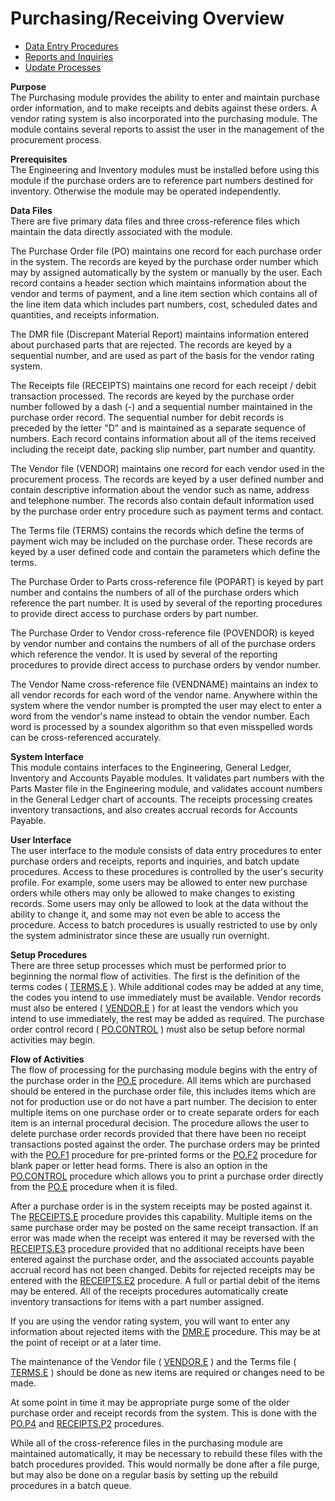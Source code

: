 # Purchasing/Receiving Overview

<PageHeader />

- [Data Entry Procedures](PUR-ENTRY/README.md)
- [Reports and Inquiries](PUR-REPORT/README.md)
- [Update Processes](PUR-PROCESS/README.md)

**Purpose**  
The Purchasing module provides the ability to enter and maintain purchase
order information, and to make receipts and debits against these orders. A
vendor rating system is also incorporated into the purchasing module. The
module contains several reports to assist the user in the management of the
procurement process.

**Prerequisites**  
The Engineering and Inventory modules must be installed before using this
module if the purchase orders are to reference part numbers destined for
inventory. Otherwise the module may be operated independently.

**Data Files**  
There are five primary data files and three cross-reference files which
maintain the data directly associated with the module.  
  
The Purchase Order file (PO) maintains one record for each purchase order in
the system. The records are keyed by the purchase order number which may by
assigned automatically by the system or manually by the user. Each record
contains a header section which maintains information about the vendor and
terms of payment, and a line item section which contains all of the line item
data which includes part numbers, cost, scheduled dates and quantities, and
receipts information.  
  
The DMR file (Discrepant Material Report) maintains information entered about
purchased parts that are rejected. The records are keyed by a sequential
number, and are used as part of the basis for the vendor rating system.  
  
The Receipts file (RECEIPTS) maintains one record for each receipt / debit
transaction processed. The records are keyed by the purchase order number
followed by a dash (-) and a sequential number maintained in the purchase
order record. The sequential number for debit records is preceded by the
letter "D" and is maintained as a separate sequence of numbers. Each record
contains information about all of the items received including the receipt
date, packing slip number, part number and quantity.  
  
The Vendor file (VENDOR) maintains one record for each vendor used in the
procurement process. The records are keyed by a user defined number and
contain descriptive information about the vendor such as name, address and
telephone number. The records also contain default information used by the
purchase order entry procedure such as payment terms and contact.  
  
The Terms file (TERMS) contains the records which define the terms of payment
wich may be included on the purchase order. These records are keyed by a user
defined code and contain the parameters which define the terms.  
  
The Purchase Order to Parts cross-reference file (POPART) is keyed by part
number and contains the numbers of all of the purchase orders which reference
the part number. It is used by several of the reporting procedures to provide
direct access to purchase orders by part number.  
  
The Purchase Order to Vendor cross-reference file (POVENDOR) is keyed by
vendor number and contains the numbers of all of the purchase orders which
reference the vendor. It is used by several of the reporting procedures to
provide direct access to purchase orders by vendor number.  
  
The Vendor Name cross-reference file (VENDNAME) maintains an index to all
vendor records for each word of the vendor name. Anywhere within the system
where the vendor number is prompted the user may elect to enter a word from
the vendor's name instead to obtain the vendor number. Each word is processed
by a soundex algorithm so that even misspelled words can be cross-referenced
accurately.

**System Interface**  
This module contains interfaces to the Engineering, General Ledger, Inventory
and Accounts Payable modules. It validates part numbers with the Parts Master
file in the Engineering module, and validates account numbers in the General
Ledger chart of accounts. The receipts processing creates inventory
transactions, and also creates accrual records for Accounts Payable.

**User Interface**  
The user interface to the module consists of data entry procedures to enter
purchase orders and receipts, reports and inquiries, and batch update
procedures. Access to these procedures is controlled by the user's security
profile. For example, some users may be allowed to enter new purchase orders
while others may only be allowed to make changes to existing records. Some
users may only be allowed to look at the data without the ability to change
it, and some may not even be able to access the procedure. Access to batch
procedures is usually restricted to use by only the system administrator since
these are usually run overnight.

**Setup Procedures**  
There are three setup processes which must be performed prior to beginning the normal flow of activities. The first is the definition of the terms codes ( [TERMS.E](../../rover/AP-OVERVIEW/AP-ENTRY/TERMS-E/README.md) ). While additional codes may be added at any time, the codes you intend to use immediately must be available. Vendor records must also be entered ( [VENDOR.E](../../rover/AP-OVERVIEW/AP-ENTRY/VENDOR-E/README.md) ) for at least the vendors which you intend to use immediately, the rest may be added as required. The purchase order control record ( [PO.CONTROL](PUR-ENTRY/PO-CONTROL/README.md) ) must also be setup before normal activities may begin.

**Flow of Activities**  
The flow of processing for the purchasing module begins with the entry of the purchase order in the [PO.E](PUR-ENTRY/PO-E/README.md) procedure. All items which are purchased should be entered in the purchase order file, this includes items which are not for production use or do not have a part number. The decision to enter multiple items on one purchase order or to create separate orders for each item is an internal procedural decision. The procedure allows the user to delete purchase order records provided that there have been no receipt transactions posted against the order. The purchase orders may be printed with the [PO.F1](PUR-REPORT/PO-F1/README.md) procedure for pre-printed forms or the [PO.F2](PUR-REPORT/PO-F2/README.md) procedure for blank paper or letter head forms. There is also an option in the [PO.CONTROL](PUR-ENTRY/PO-CONTROL/README.md) procedure which allows you to print a purchase order directly from the [PO.E](PUR-ENTRY/PO-E/README.md) procedure when it is filed.
  
After a purchase order is in the system receipts may be posted against it. The [RECEIPTS.E](PUR-ENTRY/RECEIPTS-E/README.md) procedure provides this capability. Multiple items on the same purchase order may be posted on the same receipt transaction. If an error was made when the receipt was entered it may be reversed with the [RECEIPTS.E3](PUR-ENTRY/RECEIPTS-E3/RECEIPTS-E3/README.md) procedure provided that no additional receipts have been entered against the purchase order, and the associated accounts payable accrual record has not been changed. Debits for rejected receipts may be entered with the [RECEIPTS.E2](PUR-ENTRY/RECEIPTS-E2/README.md) procedure. A full or partial debit of the items may be entered. All of the receipts procedures automatically create inventory transactions for items with a part number assigned.
  
If you are using the vendor rating system, you will want to enter any information about rejected items with the [DMR.E](PUR-ENTRY/DMR-E/README.md) procedure. This may be at the point of receipt or at a later time.
  
The maintenance of the Vendor file ( [VENDOR.E](../../rover/AP-OVERVIEW/AP-ENTRY/VENDOR-E/README.md) ) and the Terms file ( [TERMS.E](../../rover/AP-OVERVIEW/AP-ENTRY/TERMS-E/README.md) ) should be done as new items are required or changes need to be made.
  
At some point in time it may be appropriate purge some of the older purchase order and receipt records from the system. This is done with the [PO.P4](PUR-PROCESS/PO-P4/README.md) and [RECEIPTS.P2](PUR-PROCESS/RECEIPTS-P2/README.md) procedures.
  
While all of the cross-reference files in the purchasing module are maintained
automatically, it may be necessary to rebuild these files with the batch
procedures provided. This would normally be done after a file purge, but may
also be done on a regular basis by setting up the rebuild procedures in a
batch queue.

<badge text= "Version 8.10.57" vertical="middle" />

<PageFooter />
